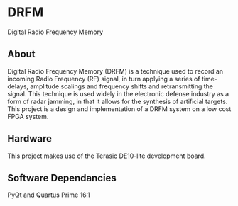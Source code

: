 # DRFM
Digital Radio Frequency Memory
## About
Digital Radio Frequency Memory (DRFM) is a technique used to record an incoming Radio Frequency (RF) signal, in turn applying a series of time-delays, amplitude scalings and frequency shifts and retransmitting the signal. This technique is used widely in the electronic defense industry as a form of radar jamming, in that it allows for the synthesis of artificial targets. This project is a  design and implementation of a DRFM system on a low cost FPGA system.
## Hardware
This project makes use of the Terasic DE10-lite development board.
## Software Dependancies 
PyQt and Quartus Prime 16.1
